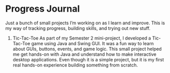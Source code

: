 # Progress Journal
Just a bunch of small projects I’m working on as I learn and improve. This is my way of tracking progress, building skills, and trying out new stuff.

1. Tic-Tac-Toe
As part of my Semester 2 mini-project, I developed a Tic-Tac-Toe game using Java and Swing GUI. It was a fun way to learn about GUIs, buttons, events, and game logic. This small project helped me get hands-on with Java and understand how to make interactive desktop applications. Even though it is a simple project, but it is my first real hands-on experience building something from scratch.
